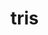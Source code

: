 # tris

<html>
<head>
<script>
turno=0
function metti (riga,colonna)
{ n = riga*3 + colonna
if (turno%2==0)
{ 
}
else
{ 
}
turno=turno+1
}
</script>
</head>
<body>
<img src="" onClick="metti (0,0)" />




</body>
</html>

